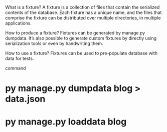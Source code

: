 What is a fixture?
A fixture is a collection of files that contain the serialized contents of the database. Each fixture has a unique name, and the files that comprise the fixture can be distributed over multiple directories, in multiple applications.

How to produce a fixture?
Fixtures can be generated by manage.py dumpdata. It’s also possible to generate custom fixtures by directly using serialization tools or even by handwriting them.

How to use a fixture?
Fixtures can be used to pre-populate database with data for tests.


command
# py manage.py dumpdata blog > data.json
# py manage.py loaddata blog